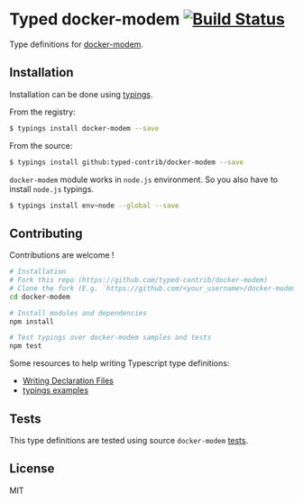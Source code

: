 # Typed docker-modem [![Build Status](https://travis-ci.org/typed-contrib/docker-modem.svg?branch=master)](https://travis-ci.org/typed-contrib/docker-modem)

Type definitions for [docker-modem](https://github.com/apocas/docker-modem).

## Installation

Installation can be done using [typings](https://github.com/typings/typings).

From the registry:
```bash
$ typings install docker-modem --save
```

From the source:
```bash
$ typings install github:typed-contrib/docker-modem --save
```

`docker-modem` module works in `node.js` environment.
So you also have to install `node.js` typings.

```bash
$ typings install env~node --global --save
```

## Contributing

Contributions are welcome !

```bash
# Installation
# Fork this repo (https://github.com/typed-contrib/docker-modem)
# Clone the fork (E.g. `https://github.com/<your_username>/docker-modem.git`)
cd docker-modem

# Install modules and dependencies
npm install

# Test typings over docker-modem samples and tests
npm test
```

Some resources to help writing Typescript type definitions:
 * [Writing Declaration Files](http://www.typescriptlang.org/docs/handbook/writing-declaration-files.html)
 * [typings examples](https://github.com/typings/typings/blob/master/docs/examples.md)

## Tests

This type definitions are tested using source `docker-modem` [tests](https://github.com/apocas/docker-modem/tree/master/test/).

## License

MIT

